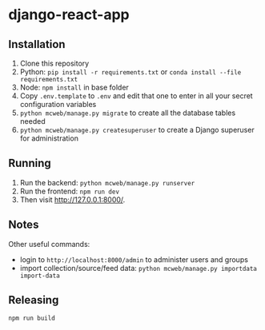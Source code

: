 django-react-app
================

Installation
------------
1. Clone this repository
2. Python: `pip install -r requirements.txt` or `conda install --file requirements.txt` 
3. Node: `npm install` in base folder 
4. Copy `.env.template` to `.env` and edit that one to enter in all your secret configuration variables
5. `python mcweb/manage.py migrate` to create all the database tables needed
6. `python mcweb/manage.py createsuperuser` to create a Django superuser for administration

Running
-------

1. Run the backend: `python mcweb/manage.py runserver`
2. Run the frontend: `npm run dev`
3. Then visit http://127.0.0.1:8000/.

Notes
-----

Other useful commands:
* login to `http://localhost:8000/admin` to administer users and groups
* import collection/source/feed data: `python mcweb/manage.py importdata import-data`

Releasing
---------
`npm run build` 
